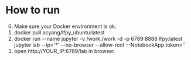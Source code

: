 # How to run

0. Make sure your Docker environment is ok.
1. docker pull acyang/lfpy_ubuntu:latest
2. docker run --name jupyter -v /work:/work -d -p 6789:8888 lfpy:latest jupyter lab --ip='*' --no-browser --allow-root --NotebookApp.token=''
3. open http://YOUR_IP:6789/lab in browser. 
